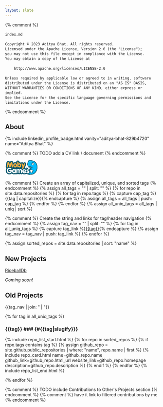 ```yaml
---
layout: slate
---
```


{% comment %}

    index.md

    Copyright © 2023 Aditya Bhat. All rights reserved.
    Licensed under the Apache License, Version 2.0 (the "License");
    you may not use this file except in compliance with the License.
    You may obtain a copy of the License at

        http://www.apache.org/licenses/LICENSE-2.0

    Unless required by applicable law or agreed to in writing, software
    distributed under the License is distributed on an "AS IS" BASIS,
    WITHOUT WARRANTIES OR CONDITIONS OF ANY KIND, either express or implied.
    See the License for the specific language governing permissions and
    limitations under the License.

{% endcomment %}

## About ##

{% include linkedin_profile_badge.html vanity="aditya-bhat-829b4720" name="Aditya Bhat" %}

{% comment %} TODO add a CV link / document {% endcomment %}

<a href="https://www.mobygames.com/developer/sheet/view/developerId,1092386" title="Aditya on MobyGames">
    <img src="/assets/images/mobygames-logo.png" style="height: 50px">
</a>

{% comment %} Create an array of capitalized, unique, and sorted tags {% endcomment %}
{% assign all_tags = "" | split: "" %}
{% for repo in site.data.repositories %}
    {% for tag in repo.tags %}
        {% capture cap_tag %}{{tag | capitalize}}{% endcapture %}
        {% assign all_tags = all_tags | push: cap_tag %}
    {% endfor %}
{% endfor %}
{% assign all_uniq_tags = all_tags | uniq | sort %}

{% comment %} Create the string and links for tag/header navigation {% endcomment %}
{% assign tag_nav = "" | split: "" %}
{% for tag in all_uniq_tags %}
    {% capture tag_link %}<a href="#{{tag | slugify}}">{{tag}}</a>{% endcapture %}
    {% assign tag_nav = tag_nav | push: tag_link %}
{% endfor %}

{% assign sorted_repos = site.data.repositories | sort: "name" %}

## New Projects ##
[RiceballDb](/riceballdb/index.html)

_Coming soon!_

## Old Projects ##
{{tag_nav | join: " &#124; "}}

{% for tag in all_uniq_tags %}
### {{tag}} ### {#{{tag|slugify}}}

{% include repo_list_start.html %}
{% for repo in sorted_repos %}
    {% if repo.tags contains tag %}
        {% assign github_repo = site.github.public_repositories | where: "name", repo.name | first %}
        {% include repo_card.html name=github_repo.name github_link=github_repo.html_url website_link=github_repo.homepage description=github_repo.description %}
    {% endif %}
{% endfor %}
{% include repo_list_end.html %}

{% endfor %}

{% comment %} TODO include Contributions to Other's Projects section {% endcomment %}
{% comment %}   have it link to filtered contributions by me {% endcomment %}
